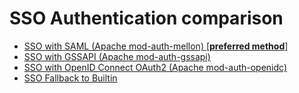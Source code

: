# SSO Authentication comparison

*   [SSO with SAML (Apache mod-auth-mellon) [**preferred method**]](../sso-comparison/saml/index.md)
*   [SSO with GSSAPI (Apache mod-auth-gssapi)](../sso-comparison/gssapi/index.md)
*   [SSO with OpenID Connect OAuth2 (Apache mod-auth-openidc)](../sso-comparison/openid/index.md)
*   [SSO Fallback to Builtin](../sso-comparison/sso-fallback/index.md)
